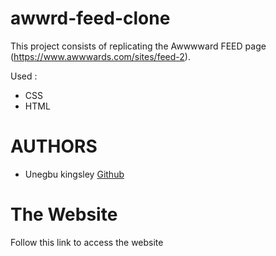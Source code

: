 # awwrd-feed-clone

This project consists of replicating the Awwwward FEED page (https://www.awwwards.com/sites/feed-2).

Used :
* CSS
* HTML

# AUTHORS
* Unegbu kingsley [Github](https://github.com/urchaney)


# The Website

Follow this link to access the website